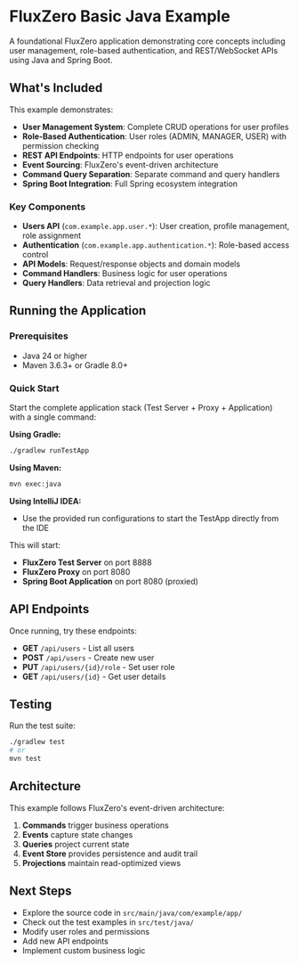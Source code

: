 # FluxZero Basic Java Example

A foundational FluxZero application demonstrating core concepts including user management, role-based authentication, and REST/WebSocket APIs using Java and Spring Boot.

## What's Included

This example demonstrates:

- **User Management System**: Complete CRUD operations for user profiles
- **Role-Based Authentication**: User roles (ADMIN, MANAGER, USER) with permission checking
- **REST API Endpoints**: HTTP endpoints for user operations
- **Event Sourcing**: FluxZero's event-driven architecture
- **Command Query Separation**: Separate command and query handlers
- **Spring Boot Integration**: Full Spring ecosystem integration

### Key Components

- **Users API** (`com.example.app.user.*`): User creation, profile management, role assignment
- **Authentication** (`com.example.app.authentication.*`): Role-based access control
- **API Models**: Request/response objects and domain models
- **Command Handlers**: Business logic for user operations
- **Query Handlers**: Data retrieval and projection logic

## Running the Application

### Prerequisites

- Java 24 or higher
- Maven 3.6.3+ or Gradle 8.0+

### Quick Start

Start the complete application stack (Test Server + Proxy + Application) with a single command:

**Using Gradle:**
```bash
./gradlew runTestApp
```

**Using Maven:**
```bash
mvn exec:java
```

**Using IntelliJ IDEA:**
- Use the provided run configurations to start the TestApp directly from the IDE

This will start:
- **FluxZero Test Server** on port 8888
- **FluxZero Proxy** on port 8080
- **Spring Boot Application** on port 8080 (proxied)

## API Endpoints

Once running, try these endpoints:

- **GET** `/api/users` - List all users
- **POST** `/api/users` - Create new user
- **PUT** `/api/users/{id}/role` - Set user role
- **GET** `/api/users/{id}` - Get user details

## Testing

Run the test suite:
```bash
./gradlew test
# or
mvn test
```

## Architecture

This example follows FluxZero's event-driven architecture:

1. **Commands** trigger business operations
2. **Events** capture state changes
3. **Queries** project current state
4. **Event Store** provides persistence and audit trail
5. **Projections** maintain read-optimized views

## Next Steps

- Explore the source code in `src/main/java/com/example/app/`
- Check out the test examples in `src/test/java/`
- Modify user roles and permissions
- Add new API endpoints
- Implement custom business logic
